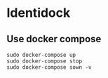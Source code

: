 # Identidock

## Use docker compose

    sudo docker-compose up
    sudo docker-compose stop
    sudo docker-compose sown -v
